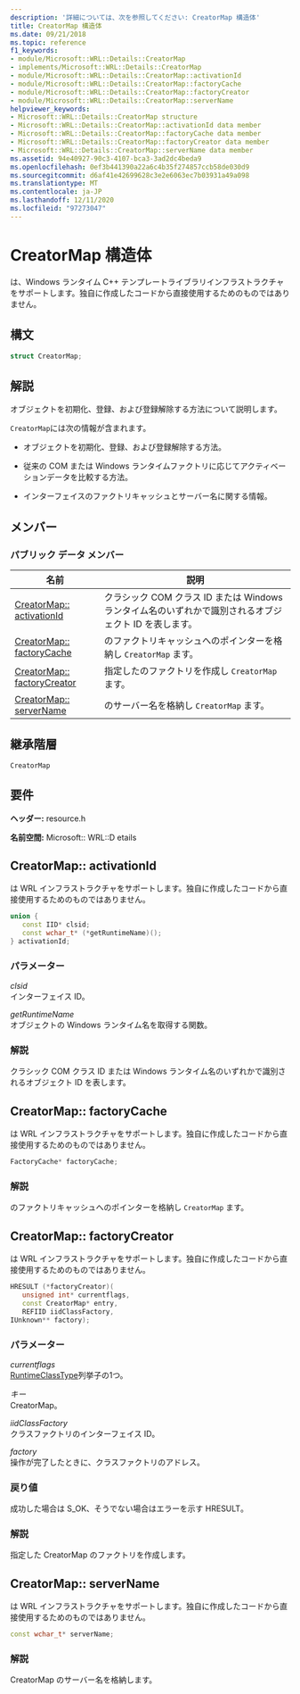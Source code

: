 ```yaml
---
description: '詳細については、次を参照してください: CreatorMap 構造体'
title: CreatorMap 構造体
ms.date: 09/21/2018
ms.topic: reference
f1_keywords:
- module/Microsoft::WRL::Details::CreatorMap
- implements/Microsoft::WRL::Details::CreatorMap
- module/Microsoft::WRL::Details::CreatorMap::activationId
- module/Microsoft::WRL::Details::CreatorMap::factoryCache
- module/Microsoft::WRL::Details::CreatorMap::factoryCreator
- module/Microsoft::WRL::Details::CreatorMap::serverName
helpviewer_keywords:
- Microsoft::WRL::Details::CreatorMap structure
- Microsoft::WRL::Details::CreatorMap::activationId data member
- Microsoft::WRL::Details::CreatorMap::factoryCache data member
- Microsoft::WRL::Details::CreatorMap::factoryCreator data member
- Microsoft::WRL::Details::CreatorMap::serverName data member
ms.assetid: 94e40927-90c3-4107-bca3-3ad2dc4beda9
ms.openlocfilehash: 0ef3b441390a22a6c4b35f274857ccb58de030d9
ms.sourcegitcommit: d6af41e42699628c3e2e6063ec7b03931a49a098
ms.translationtype: MT
ms.contentlocale: ja-JP
ms.lasthandoff: 12/11/2020
ms.locfileid: "97273047"
---
```

# <a name="creatormap-structure"></a>CreatorMap 構造体

は、Windows ランタイム C++ テンプレートライブラリインフラストラクチャをサポートします。独自に作成したコードから直接使用するためのものではありません。

## <a name="syntax"></a>構文

```cpp
struct CreatorMap;
```

## <a name="remarks"></a>解説

オブジェクトを初期化、登録、および登録解除する方法について説明します。

`CreatorMap`には次の情報が含まれます。

- オブジェクトを初期化、登録、および登録解除する方法。

- 従来の COM または Windows ランタイムファクトリに応じてアクティベーションデータを比較する方法。

- インターフェイスのファクトリキャッシュとサーバー名に関する情報。

## <a name="members"></a>メンバー

### <a name="public-data-members"></a>パブリック データ メンバー

名前                                          | 説明
--------------------------------------------- | ------------------------------------------------------------------------------------------------------
[CreatorMap:: activationId](#activationid)     | クラシック COM クラス ID または Windows ランタイム名のいずれかで識別されるオブジェクト ID を表します。
[CreatorMap:: factoryCache](#factorycache)     | のファクトリキャッシュへのポインターを格納し `CreatorMap` ます。
[CreatorMap:: factoryCreator](#factorycreator) | 指定したのファクトリを作成し `CreatorMap` ます。
[CreatorMap:: serverName](#servername)         | のサーバー名を格納し `CreatorMap` ます。

## <a name="inheritance-hierarchy"></a>継承階層

`CreatorMap`

## <a name="requirements"></a>要件

**ヘッダー:** resource.h

**名前空間:** Microsoft:: WRL::D etails

## <a name="creatormapactivationid"></a><a name="activationid"></a> CreatorMap:: activationId

は WRL インフラストラクチャをサポートします。独自に作成したコードから直接使用するためのものではありません。

```cpp
union {
   const IID* clsid;
   const wchar_t* (*getRuntimeName)();
} activationId;
```

### <a name="parameters"></a>パラメーター

*clsid*<br/>
インターフェイス ID。

*getRuntimeName*<br/>
オブジェクトの Windows ランタイム名を取得する関数。

### <a name="remarks"></a>解説

クラシック COM クラス ID または Windows ランタイム名のいずれかで識別されるオブジェクト ID を表します。

## <a name="creatormapfactorycache"></a><a name="factorycache"></a> CreatorMap:: factoryCache

は WRL インフラストラクチャをサポートします。独自に作成したコードから直接使用するためのものではありません。

```cpp
FactoryCache* factoryCache;
```

### <a name="remarks"></a>解説

のファクトリキャッシュへのポインターを格納し `CreatorMap` ます。

## <a name="creatormapfactorycreator"></a><a name="factorycreator"></a> CreatorMap:: factoryCreator

は WRL インフラストラクチャをサポートします。独自に作成したコードから直接使用するためのものではありません。

```cpp
HRESULT (*factoryCreator)(
   unsigned int* currentflags,
   const CreatorMap* entry,
   REFIID iidClassFactory,
IUnknown** factory);
```

### <a name="parameters"></a>パラメーター

*currentflags*<br/>
[RuntimeClassType](runtimeclasstype-enumeration.md)列挙子の1つ。

*キー*<br/>
CreatorMap。

*iidClassFactory*<br/>
クラスファクトリのインターフェイス ID。

*factory*<br/>
操作が完了したときに、クラスファクトリのアドレス。

### <a name="return-value"></a>戻り値

成功した場合は S_OK、そうでない場合はエラーを示す HRESULT。

### <a name="remarks"></a>解説

指定した CreatorMap のファクトリを作成します。

## <a name="creatormapservername"></a><a name="servername"></a> CreatorMap:: serverName

は WRL インフラストラクチャをサポートします。独自に作成したコードから直接使用するためのものではありません。

```cpp
const wchar_t* serverName;
```

### <a name="remarks"></a>解説

CreatorMap のサーバー名を格納します。
